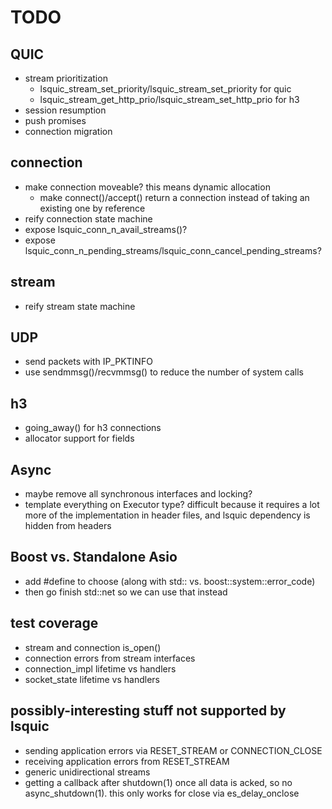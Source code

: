 # TODO

## QUIC

* stream prioritization
	- lsquic_stream_set_priority/lsquic_stream_set_priority for quic
	- lsquic_stream_get_http_prio/lsquic_stream_set_http_prio for h3
* session resumption
* push promises
* connection migration

## connection

* make connection moveable? this means dynamic allocation
	- make connect()/accept() return a connection instead of taking an existing one by reference
* reify connection state machine
* expose lsquic_conn_n_avail_streams()?
* expose lsquic_conn_n_pending_streams/lsquic_conn_cancel_pending_streams?

## stream

* reify stream state machine

## UDP

* send packets with IP_PKTINFO
* use sendmmsg()/recvmmsg() to reduce the number of system calls

## h3

* going_away() for h3 connections
* allocator support for fields

## Async

* maybe remove all synchronous interfaces and locking?
* template everything on Executor type? difficult because it requires a lot more of the implementation in header files, and lsquic dependency is hidden from headers

## Boost vs. Standalone Asio

* add #define to choose (along with std:: vs. boost::system::error_code)
* then go finish std::net so we can use that instead

## test coverage

* stream and connection is_open()
* connection errors from stream interfaces
* connection_impl lifetime vs handlers
* socket_state lifetime vs handlers

## possibly-interesting stuff not supported by lsquic

* sending application errors via RESET_STREAM or CONNECTION_CLOSE
* receiving application errors from RESET_STREAM
* generic unidirectional streams
* getting a callback after shutdown(1) once all data is acked, so no async_shutdown(1). this only works for close via es_delay_onclose
